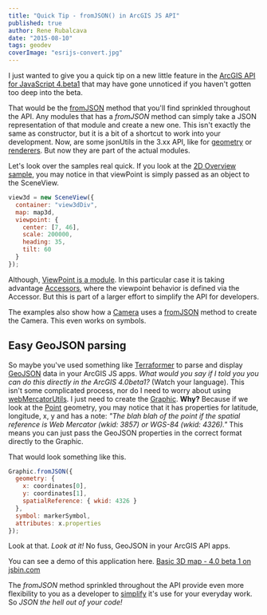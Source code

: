 ```yaml
---
title: "Quick Tip - fromJSON() in ArcGIS JS API"
published: true
author: Rene Rubalcava
date: "2015-08-10"
tags: geodev
coverImage: "esrijs-convert.jpg"
---
```


I just wanted to give you a quick tip on a new little feature in the [ArcGIS API for JavaScript 4.beta1](https://developers.arcgis.com/javascript/beta/) that may have gone unnoticed if you haven't gotten too deep into the beta.

That would be the [fromJSON](https://developers.arcgis.com/javascript/beta/api-reference/esri-geometry-Geometry.html#fromJSON) method that you'll find sprinkled throughout the API. Any modules that has a _fromJSON_ method can simply take a JSON representation of that module and create a new one. This isn't exactly the same as constructor, but it is a bit of a shortcut to work into your development. Now, are some jsonUtils in the 3.xx API, like for [geometry](https://developers.arcgis.com/javascript/jsapi/esri.geometry.jsonutils-amd.html) or [renderers](https://developers.arcgis.com/javascript/jsapi/esri.renderers.jsonutils-amd.html). But now they are part of the actual modules.

Let's look over the samples real quick. If you look at the [2D Overview sample](http://developers.arcgis.com/javascript/beta/sample-code/sandbox/sandbox.html?sample=sample-code/source-code/3d/2d-overview-map/index.html), you may notice in that viewPoint is simply passed as an object to the SceneView.

```js
view3d = new SceneView({
  container: "view3dDiv",
  map: map3d,
  viewpoint: {
    center: [7, 46],
    scale: 200000,
    heading: 35,
    tilt: 60
  }
});
```

Although, [ViewPoint is a module](https://developers.arcgis.com/javascript/beta/api-reference/esri-Viewpoint.html). In this particular case it is taking advantage [Accessors](https://odoe.net/blog/arcgis-js-api-4-0beta1-accessors/), where the viewpoint behavior is defined via the Accessor. But this is part of a larger effort to simplify the API for developers.

The examples also show how a [Camera](https://developers.arcgis.com/javascript/beta/api-reference/esri-Camera.html) uses a [fromJSON](https://developers.arcgis.com/javascript/beta/api-reference/esri-Camera.html#fromJSON) method to create the Camera. This even works on symbols.

## Easy GeoJSON parsing

So maybe you've used something like [Terraformer](http://terraformer.io/) to parse and display [GeoJSON](http://geojson.org/) data in your ArcGIS JS apps. _What would you say if I told you you can do this directly in the ArcGIS 4.0beta1?_ (Watch your language). This isn't some complicated process, nor do I need to worry about using [webMercatorUtils](https://developers.arcgis.com/javascript/beta/api-reference/esri-geometry-support-webMercatorUtils.html). I just need to create the [Graphic](https://developers.arcgis.com/javascript/beta/api-reference/esri-Graphic.html). **Why?** Because if we look at the [Point](https://developers.arcgis.com/javascript/beta/api-reference/esri-geometry-Point.html) geometry, you may notice that it has properties for latitude, longitude, x, y and has a note: _"The blah blah of the point if the spatial reference is Web Mercator (wkid: 3857) or WGS-84 (wkid: 4326)."_ This means you can just pass the GeoJSON properties in the correct format directly to the Graphic.

That would look something like this.

```js
Graphic.fromJSON({
  geometry: {
    x: coordinates[0],
    y: coordinates[1],
    spatialReference: { wkid: 4326 }
  },
  symbol: markerSymbol,
  attributes: x.properties
});
```

Look at that. _Look at it!_ No fuss, GeoJSON in your ArcGIS API apps.

You can see a demo of this application here. [Basic 3D map - 4.0 beta 1 on jsbin.com](http://jsbin.com/ferope/3/embed?js,output)

The _fromJSON_ method sprinkled throughout the API provide even more flexibility to you as a developer to [simplify](https://developers.arcgis.com/javascript/beta/guide/discover/#simpleAPI) it's use for your everyday work. So _JSON the hell out of your code!_
